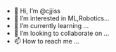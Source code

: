 - 👋 Hi, I’m @cjjiss
- 👀 I’m interested in ML,Robotics...
- 🌱 I’m currently learning ...
- 💞️ I’m looking to collaborate on ...
- 📫 How to reach me ...

<!---
cjjiss/cjjiss is a ✨ special ✨ repository because its `README.md` (this file) appears on your GitHub profile.
You can click the Preview link to take a look at your changes.
--->
